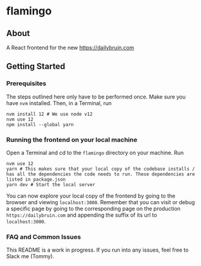 # flamingo

## About

A React frontend for the new https://dailybruin.com

## Getting Started

### Prerequisites

The steps outlined here only have to be performed once.
Make sure you have `nvm` installed. Then, in a Terminal, run

```[bash]
nvm install 12 # We use node v12
nvm use 12
npm install --global yarn
```

### Running the frontend on your local machine

Open a Terminal and
cd to the `flamingo` directory on your machine.
Run

```[bash]
nvm use 12
yarn # This makes sure that your local copy of the codebase installs / has all the dependencies the code needs to run. These dependencies are listed in package.json
yarn dev # Start the local server
```

You can now explore your local copy of the frontend by going to the browser and
viewing `localhost:3000`. Remember that you can visit or debug a specific page
by going to the corresponding page on the production `https://dailybruin.com` and
appending the suffix of its url to `localhost:3000`.

### FAQ and Common Issues

This README is a work in progress. If you run into any issues, feel free to Slack me (Tommy).
